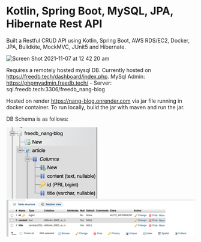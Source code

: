 # Kotlin, Spring Boot, MySQL, JPA, Hibernate Rest API

Built a Restful CRUD API using Kotlin, Spring Boot, AWS RDS/EC2, Docker, JPA, Buildkite, MockMVC, JUnit5 and Hibernate.


<img width="1431" alt="Screen Shot 2021-11-07 at 12 42 20 am" src="https://user-images.githubusercontent.com/87055485/140611817-5e752197-4842-4502-8892-084cf8b2d7b8.png">

Requires a remotely hosted mysql DB. Currently hosted on https://freedb.tech/dashboard/index.php. 
MySql Admin: https://phpmyadmin.freedb.tech/
    - Server: sql.freedb.tech:3306/freedb_nang-blog

Hosted on render https://nang-blog.onrender.com via jar file running in docker container. 
To run locally, build the jar with maven and run the jar.

DB Schema is as follows:

![img_1.png](img_1.png)
![img_2.png](img_2.png)
